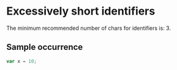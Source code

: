 # Excessively short identifiers

The minimum recommended number of chars for identifiers is: 3.

## Sample occurrence

```javascript
var x = 10;
```
